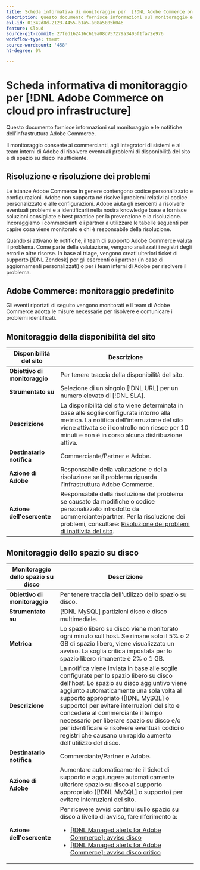 ```yaml
---
title: Scheda informativa di monitoraggio per  [!DNL Adobe Commerce on cloud pro infrastructure]
description: Questo documento fornisce informazioni sul monitoraggio e le notifiche dell’infrastruttura Adobe Commerce.
exl-id: 01342d8d-2123-4455-b1a5-a08a5805b046
feature: Cloud
source-git-commit: 27fed162416c619a08d757279a3405f1fa72e976
workflow-type: tm+mt
source-wordcount: '458'
ht-degree: 0%

---
```



# Scheda informativa di monitoraggio per [!DNL Adobe Commerce on cloud pro infrastructure]

Questo documento fornisce informazioni sul monitoraggio e le notifiche dell’infrastruttura Adobe Commerce.

Il monitoraggio consente ai commercianti, agli integratori di sistemi e ai team interni di Adobe di risolvere eventuali problemi di disponibilità del sito e di spazio su disco insufficiente.

## Risoluzione e risoluzione dei problemi

Le istanze Adobe Commerce in genere contengono codice personalizzato e configurazioni. Adobe non supporta né risolve i problemi relativi al codice personalizzato e alle configurazioni. Adobe aiuta gli esercenti a risolvere eventuali problemi e a identificarli nella nostra knowledge base e fornisce soluzioni consigliate e best practice per la prevenzione e la risoluzione. Incoraggiamo i commercianti e i partner a utilizzare le tabelle seguenti per capire cosa viene monitorato e chi è responsabile della risoluzione.

Quando si attivano le notifiche, il team di supporto Adobe Commerce valuta il problema. Come parte della valutazione, vengono analizzati i registri degli errori e altre risorse. In base al triage, vengono creati ulteriori ticket di supporto [!DNL Zendesk] per gli esercenti o i partner (in caso di aggiornamenti personalizzati) o per i team interni di Adobe per risolvere il problema.

## Adobe Commerce: monitoraggio predefinito

Gli eventi riportati di seguito vengono monitorati e il team di Adobe Commerce adotta le misure necessarie per risolvere e comunicare i problemi identificati.

## Monitoraggio della disponibilità del sito

| Disponibilità del sito | Descrizione |
|------------|------------|
| **Obiettivo di monitoraggio** | Per tenere traccia della disponibilità del sito. |
| **Strumentato su** | Selezione di un singolo [!DNL URL] per un numero elevato di [!DNL SLA]. |
| **Descrizione** | La disponibilità del sito viene determinata in base alle soglie configurate intorno alla metrica. La notifica dell’interruzione del sito viene attivata se il controllo non riesce per 10 minuti e non è in corso alcuna distribuzione attiva. |
| **Destinatario notifica** | Commerciante/Partner e Adobe. |
| **Azione di Adobe** | Responsabile della valutazione e della risoluzione se il problema riguarda l’infrastruttura Adobe Commerce. |
| **Azione dell&#39;esercente** | Responsabile della risoluzione del problema se causato da modifiche o codice personalizzato introdotto da commerciante/partner. Per la risoluzione dei problemi, consultare: [Risoluzione dei problemi di inattività del sito](https://experienceleague.adobe.com/docs/commerce-knowledge-base/kb/troubleshooting/site-down-or-unresponsive/magento-site-down-troubleshooter.html). |

## Monitoraggio dello spazio su disco

| Monitoraggio dello spazio su disco | Descrizione |
|------------|------------|
| **Obiettivo di monitoraggio** | Per tenere traccia dell&#39;utilizzo dello spazio su disco. |
| **Strumentato su** | [!DNL MySQL] partizioni disco e disco multimediale. |
| **Metrica** | Lo spazio libero su disco viene monitorato ogni minuto sull&#39;host. Se rimane solo il 5% o 2 GB di spazio libero, viene visualizzato un avviso. La soglia critica impostata per lo spazio libero rimanente è 2% o 1 GB. |
| **Descrizione** | La notifica viene inviata in base alle soglie configurate per lo spazio libero su disco dell’host. Lo spazio su disco aggiuntivo viene aggiunto automaticamente una sola volta al supporto appropriato ([!DNL MySQL] o supporto) per evitare interruzioni del sito e concedere al commerciante il tempo necessario per liberare spazio su disco e/o per identificare e risolvere eventuali codici o registri che causano un rapido aumento dell&#39;utilizzo del disco. |
| **Destinatario notifica** | Commerciante/Partner e Adobe. |
| **Azione di Adobe** | Aumentare automaticamente il ticket di supporto e aggiungere automaticamente ulteriore spazio su disco al supporto appropriato ([!DNL MySQL] o supporto) per evitare interruzioni del sito. |
| **Azione dell&#39;esercente** | Per ricevere avvisi continui sullo spazio su disco a livello di avviso, fare riferimento a: <ul><li>[[!DNL Managed alerts for Adobe Commerce]: avviso disco](https://experienceleague.adobe.com/en/docs/commerce-operations/tools/managed-alerts-for-adobe-commerce/managed-alerts-for-magento-commerce-disk-warning-alert)</li><li>[[!DNL Managed alerts for Adobe Commerce]: avviso disco critico](https://experienceleague.adobe.com/en/docs/commerce-operations/tools/managed-alerts-for-adobe-commerce/managed-alerts-for-magento-commerce-disk-critical-alert) </li></ul> |
